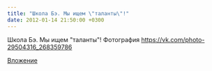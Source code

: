 ```yaml
---
title: "Школа Бэ. Мы ищем \"таланты\"!"
date: 2012-01-14 21:50:00 +0300
---
```


Школа Бэ. Мы ищем "таланты"!
Фотография
https://vk.com/photo-29504316_268359786

[Вложение](https://vk.com/photo-29504316_268359786)
